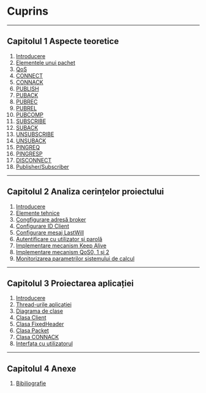 # Cuprins
---
## Capitolul 1 Aspecte teoretice
1. [Introducere](Capitolul%201%20Aspecte%20teoretice/01.%20Introducere.md)
2. [Elementele unui pachet](Capitolul%201%20Aspecte%20teoretice/02.%20Elementele%20unui%20pachet.md)
3. [QoS](Capitolul%201%20Aspecte%20teoretice/03.%20QoS.md)
4. [CONNECT](Capitolul%201%20Aspecte%20teoretice/04.%20CONNECT.md)
5. [CONNACK](Capitolul%201%20Aspecte%20teoretice/05.%20CONNACK.md)
6. [PUBLISH](Capitolul%201%20Aspecte%20teoretice/06.%20PUBLISH.md)
7. [PUBACK](Capitolul%201%20Aspecte%20teoretice/07.%20PUBACK%20(QoS%201).md)
8. [PUBREC](Capitolul%201%20Aspecte%20teoretice/08.%20PUBREC%20(QoS%202).md)
9. [PUBREL](Capitolul%201%20Aspecte%20teoretice/09.%20PUBREL%20(QoS%202).md)
10. [PUBCOMP](Capitolul%201%20Aspecte%20teoretice/10.%20PUBCOMP%20(QoS%202).md)
11. [SUBSCRIBE](Capitolul%201%20Aspecte%20teoretice/11.%20SUBSCRIBE.md)
12. [SUBACK](Capitolul%201%20Aspecte%20teoretice/12.%20SUBACK.md)
13. [UNSUBSCRIBE](Capitolul%201%20Aspecte%20teoretice/13.%20UNSUBSCRIBE.md)
14. [UNSUBACK](Capitolul%201%20Aspecte%20teoretice/14.%20UNSUBACK.md)
15. [PINGREQ](Capitolul%201%20Aspecte%20teoretice/15.%20PINGREQ.md)
16. [PINGRESP](Capitolul%201%20Aspecte%20teoretice/16.%20PINGRESP.md)
17. [DISCONNECT](Capitolul%201%20Aspecte%20teoretice/17.%20DISCONNECT.md)
18. [Publisher/Subscriber](Capitolul%201%20Aspecte%20teoretice/18.%20Publisher%20și%20Subscriber.md)
---
## Capitolul 2 Analiza cerințelor proiectului
01. [Introducere](Capitolul%202%20Analiza%20cerințelor%20proiectului/01.%20Introducere.md)
02. [Elemente tehnice](Capitolul%202%20Analiza%20cerințelor%20proiectului/02.%20Elemente%20tehnice.md)
03. [Congfigurare adresă broker](Capitolul%202%20Analiza%20cerințelor%20proiectului/03.%20Configurare%20adresă%20broker.md)
04. [Configurare ID Client](Capitolul%202%20Analiza%20cerințelor%20proiectului/04.%20Configurare%20ID%20Client.md)
05. [Configurare mesaj LastWill](Capitolul%202%20Analiza%20cerințelor%20proiectului/05.%20Configurare%20mesaj%20LastWill.md)
06. [Autentificare cu utilizator și parolă](Capitolul%202%20Analiza%20cerințelor%20proiectului/06.%20Autentificare%20cu%20utilizator%20și%20parolă.md)
07. [Implementare mecanism Keep Alive](Capitolul%202%20Analiza%20cerințelor%20proiectului/07.%20Implementare%20mecanism%20Keep%20Alive.md)
08. [Implementare mecanism QoS0, 1 și 2](Capitolul%202%20Analiza%20cerințelor%20proiectului/08.%20Implementare%20mecanism%20QoS0,%201%20și%202.md)
09. [Monitorizarea parametrilor sistemului de calcul](Capitolul%202%20Analiza%20cerințelor%20proiectului/09.%20Monitorizarea%20parametrilor%20sistemului%20de%20calcul.md)
---
## Capitolul 3 Proiectarea aplicației
01. [Introducere](Capitolul%203%20Proiectarea%20aplicației/01.%20Introducere.md)
02. [Thread-urile aplicației](Capitolul%203%20Proiectarea%20aplicației/02.%20Thread-urile%20aplicației.md)
03. [Diagrama de clase](Capitolul%203%20Proiectarea%20aplicației/03.%20Diagrama%20de%20clase.md)
04. [Clasa Client](Capitolul%203%20Proiectarea%20aplicației/04.%20Client.md)
05. [Clasa FixedHeader](Capitolul%203%20Proiectarea%20aplicației/05.%20FixedHeader.md)
06. [Clasa Packet](Capitolul%203%20Proiectarea%20aplicației/06.%20Packet.md)
08. [Clasa CONNACK](Capitolul%203%20Proiectarea%20aplicației/08.%20CONNACK.md)
20. [Interfața cu utilizatorul](Capitolul%203%20Proiectarea%20aplicației/20.%20Interfața%20cu%20utilizatorul.md)
---
## Capitolul 4 Anexe
01. [Bibiliografie](Capitolul%203%20Anexe/01.%20Bibliografie.md)
